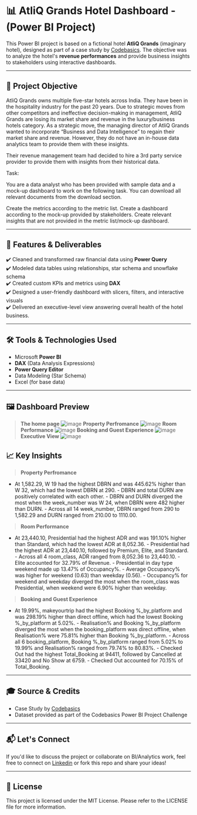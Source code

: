 # 📊 AtliQ Grands Hotel Dashboard - (Power BI Project)

This Power BI project is based on a fictional hotel **AtliQ Grands** (imaginary hotel), designed as part of a case study by [Codebasics](https://www.codebasics.io/). The objective was to analyze the hotel's **revenue performances** and provide business insights to stakeholders using interactive dashboards.

---

## 🚀 Project Objective

AtliQ Grands owns multiple five-star hotels across India. They have been in the hospitality industry for the past 20 years. Due to strategic moves from other competitors and ineffective decision-making in management, AtliQ Grands are losing its market share and revenue in the luxury/business hotels category. As a strategic move, the managing director of AtliQ Grands wanted to incorporate “Business and Data Intelligence” to regain their market share and revenue. However, they do not have an in-house data analytics team to provide them with these insights.

Their revenue management team had decided to hire a 3rd party service provider to provide them with insights from their historical data.

Task:  

You are a data analyst who has been provided with sample data and a mock-up dashboard to work on the following task. You can download all relevant documents from the download section.

Create the metrics according to the metric list.
Create a dashboard according to the mock-up provided by stakeholders.
Create relevant insights that are not provided in the metric list/mock-up dashboard.

---

## 📂 Features & Deliverables

✔️ Cleaned and transformed raw financial data using **Power Query**  
✔️ Modeled data tables using relationships, star schema and snowflake schema  
✔️ Created custom KPIs and metrics using **DAX**  
✔️ Designed a user-friendly dashboard with slicers, filters, and interactive visuals  
✔️ Delivered an executive-level view answering overall health of the hotel business.

---

## 🛠️ Tools & Technologies Used

- Microsoft **Power BI**
- **DAX** (Data Analysis Expressions)
- **Power Query Editor**
- Data Modeling (Star Schema)
- Excel (for base data)

---

## 🖼️ Dashboard Preview

> **The home page**
![image](https://github.com/user-attachments/assets/0e29e456-dd85-402c-838b-3c6ad4c18e43)
> **Property Perfromance**
![image](https://github.com/user-attachments/assets/9bd8f8c9-50cf-44a5-8fcd-0b5392dbd703)
> **Room Performance**
![image](https://github.com/user-attachments/assets/7a192ebc-33b7-4963-93c1-61c1446ed609)
> **Booking and Guest Experience**
![image](https://github.com/user-attachments/assets/57ac85a4-b28c-4a56-af84-652f50f2a806)
> **Executive View**
![image](https://github.com/user-attachments/assets/4b4c2c5c-c994-439f-8bf8-15051d585909)


## 📈 Key Insights
> **Property Perfromance**
- At 1,582.29, W 19 had the highest DBRN and was 445.62% higher than W 32, which had the lowest DBRN at 290.﻿﻿
﻿﻿- DBRN and total DURN are positively correlated with each other.﻿﻿﻿﻿
﻿﻿- DBRN and DURN diverged the most when the week_number was W 24, when DBRN were 482 higher than DURN.﻿﻿
﻿﻿- Across all 14 week_number, DBRN ranged from 290 to 1,582.29 and DURN ranged from 210.00 to 1110.00.
> **Room Performance**
- At 23,440.10, Presidential had the highest ADR and was 191.10% higher than Standard, which had the lowest ADR at 8,052.36.﻿﻿
﻿﻿- Presidential had the highest ADR at 23,440.10, followed by Premium, Elite, and Standard.﻿﻿﻿﻿
﻿﻿- Across all 4 room_class, ADR ranged from 8,052.36 to 23,440.10.﻿﻿﻿﻿
﻿﻿- Elite accounted for 32.79% of Revenue.﻿﻿﻿﻿
﻿﻿- Presidential in day type weekend made up 13.47% of Occupancy%.﻿﻿
﻿﻿- Average Occupancy% was higher for weekend (0.63) than weekday (0.56).﻿﻿
﻿﻿- Occupancy% for weekend and weekday diverged the most when the room_class was Presidential, when weekend were 6.90% higher than weekday.
> **Booking and Guest Experience**
- At 19.99%, makeyourtrip had the highest Booking %_by_platform and was 298.19% higher than direct offline, which had the lowest Booking %_by_platform at 5.02%.﻿﻿﻿﻿
﻿﻿- Realisation% and Booking %_by_platform diverged the most when the booking_platform was direct offline, when Realisation% were 75.81% higher than Booking %_by_platform.﻿﻿
﻿﻿- Across all 6 booking_platform, Booking %_by_platform ranged from 5.02% to 19.99% and Realisation% ranged from 79.74% to 80.83%.﻿﻿﻿
﻿﻿- Checked Out had the highest Total_Booking at 94411, followed by Cancelled at 33420 and No Show at 6759.﻿﻿﻿﻿
﻿﻿- Checked Out accounted for 70.15% of Total_Booking.﻿﻿

---

## 🎓 Source & Credits

- Case Study by [Codebasics](https://www.codebasics.io/)
- Dataset provided as part of the Codebasics Power BI Project Challenge

---

## 📬 Let's Connect

If you'd like to discuss the project or collaborate on BI/Analytics work, feel free to connect on [Linkedin](www.linkedin.com/in/contactsreevedhhareesh) or fork this repo and share your ideas!

---

## 📄 License

This project is licensed under the MIT License. Please refer to the LICENSE file for more information.
